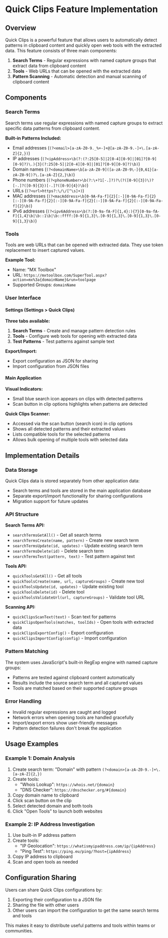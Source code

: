 # Quick Clips Feature Implementation

## Overview

Quick Clips is a powerful feature that allows users to automatically detect patterns in clipboard content and quickly open web tools with the extracted data. This feature consists of three main components:

1. **Search Terms** - Regular expressions with named capture groups that extract data from clipboard content
2. **Tools** - Web URLs that can be opened with the extracted data
3. **Pattern Scanning** - Automatic detection and manual scanning of clipboard content

## Components

### Search Terms

Search terms use regular expressions with named capture groups to extract specific data patterns from clipboard content.

**Built-in Patterns Included:**
- Email addresses (`(?<email>[a-zA-Z0-9._%+-]+@[a-zA-Z0-9.-]+\.[a-zA-Z]{2,})`)
- IP addresses (`(?<ipAddress>\b(?:(?:25[0-5]|2[0-4][0-9]|[01]?[0-9][0-9]?)\.){3}(?:25[0-5]|2[0-4][0-9]|[01]?[0-9][0-9]?)\b)`)
- Domain names (`(?<domainName>\b[a-zA-Z0-9]([a-zA-Z0-9\-]{0,61}[a-zA-Z0-9])?\.[a-zA-Z]{2,}\b)`)
- Phone numbers (`(?<phoneNumber>\b(?:\+?1[-.]?)?\(?([0-9]{3})\)?[-.]?([0-9]{3})[-.]?([0-9]{4})\b)`)
- URLs (`(?<url>https?:\/\/[^\s]+)`)
- MAC addresses (`(?<macAddress>\b[0-9A-Fa-f]{2}[:-][0-9A-Fa-f]{2}[:-][0-9A-Fa-f]{2}[:-][0-9A-Fa-f]{2}[:-][0-9A-Fa-f]{2}[:-][0-9A-Fa-f]{2}\b)`)
- IPv6 addresses (`(?<ipv6Address>\b(?:[0-9a-fA-F]{1,4}:){7}[0-9a-fA-F]{1,4}\b|\b::1\b|\b::ffff:[0-9]{1,3}\.[0-9]{1,3}\.[0-9]{1,3}\.[0-9]{1,3}\b)`)

### Tools

Tools are web URLs that can be opened with extracted data. They use token replacement to insert captured values.

**Example Tool:**
- Name: "MX Toolbox"
- URL: `https://mxtoolbox.com/SuperTool.aspx?action=mx%3a{domainName}&run=toolpage`
- Supported Groups: `domainName`

### User Interface

#### Settings (Settings > Quick Clips)

**Three tabs available:**
1. **Search Terms** - Create and manage pattern detection rules
2. **Tools** - Configure web tools for opening with extracted data
3. **Test Patterns** - Test patterns against sample text

**Export/Import:**
- Export configuration as JSON for sharing
- Import configuration from JSON files

#### Main Application

**Visual Indicators:**
- Small blue search icon appears on clips with detected patterns
- Scan button in clip options highlights when patterns are detected

**Quick Clips Scanner:**
- Accessed via the scan button (search icon) in clip options
- Shows all detected patterns and their extracted values
- Lists compatible tools for the selected patterns
- Allows bulk opening of multiple tools with selected data

## Implementation Details

### Data Storage

Quick Clips data is stored separately from other application data:
- Search terms and tools are stored in the main application database
- Separate export/import functionality for sharing configurations
- Migration support for future updates

### API Structure

**Search Terms API:**
- `searchTermsGetAll()` - Get all search terms
- `searchTermsCreate(name, pattern)` - Create new search term
- `searchTermsUpdate(id, updates)` - Update existing search term
- `searchTermsDelete(id)` - Delete search term
- `searchTermsTest(pattern, text)` - Test pattern against text

**Tools API:**
- `quickToolsGetAll()` - Get all tools
- `quickToolsCreate(name, url, captureGroups)` - Create new tool
- `quickToolsUpdate(id, updates)` - Update existing tool
- `quickToolsDelete(id)` - Delete tool
- `quickToolsValidateUrl(url, captureGroups)` - Validate tool URL

**Scanning API:**
- `quickClipsScanText(text)` - Scan text for patterns
- `quickClipsOpenTools(matches, toolIds)` - Open tools with extracted data
- `quickClipsExportConfig()` - Export configuration
- `quickClipsImportConfig(config)` - Import configuration

### Pattern Matching

The system uses JavaScript's built-in RegExp engine with named capture groups:
- Patterns are tested against clipboard content automatically
- Results include the source search term and all captured values
- Tools are matched based on their supported capture groups

### Error Handling

- Invalid regular expressions are caught and logged
- Network errors when opening tools are handled gracefully
- Import/export errors show user-friendly messages
- Pattern detection failures don't break the application

## Usage Examples

### Example 1: Domain Analysis

1. Create search term: "Domain" with pattern `(?<domain>[a-zA-Z0-9.-]+\.[a-zA-Z]{2,})`
2. Create tools:
   - "Whois Lookup": `https://whois.net/{domain}`
   - "DNS Checker": `https://dnschecker.org/#{domain}`
3. Copy domain name to clipboard
4. Click scan button on the clip
5. Select detected domain and both tools
6. Click "Open Tools" to launch both websites

### Example 2: IP Address Investigation

1. Use built-in IP address pattern
2. Create tools:
   - "IP Geolocation": `https://whatismyipaddress.com/ip/{ipAddress}`
   - "Ping Test": `https://ping.eu/ping/?host={ipAddress}`
3. Copy IP address to clipboard
4. Scan and open tools as needed

## Configuration Sharing

Users can share Quick Clips configurations by:
1. Exporting their configuration to a JSON file
2. Sharing the file with other users
3. Other users can import the configuration to get the same search terms and tools

This makes it easy to distribute useful patterns and tools within teams or communities.

